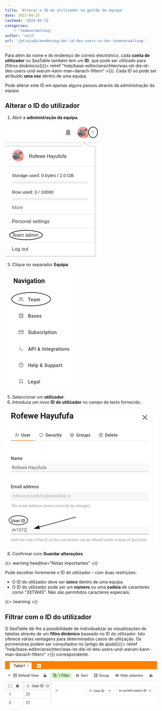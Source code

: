 ```yaml
---
title: 'Alterar o ID do utilizador na gestão da equipa'
date: 2023-04-25
lastmod: '2023-05-12'
categories:
    - 'teamverwaltung'
author: 'nsc2'
url: '/pt/ajuda/aenderung-der-id-des-users-in-der-teamverwaltung'
---
```


Para além do nome e do endereço de correio electrónico, cada **conta de utilizador** no SeaTable também tem um **ID**, que pode ser utilizado para [filtros dinâmicos]({{< relref "help/base-editor/ansichten/was-ist-die-id-des-users-und-warum-kann-man-danach-filtern" >}}). Cada ID só pode ser atribuído **uma vez** dentro de uma equipa.

Pode alterar este ID em apenas alguns passos através da administração da equipa.

## Alterar o ID do utilizador

1. Abrir a **administração da equipa**.

![Abrir a gestão da equipa](images/open-the-team-verwaltung.png)

3. Clique no separador **Equipa**.

![Abrir o separador Equipa na administração da equipa](images/open-reiter-team.png)

5. Seleccionar um **utilizador**.
6. Introduza um novo **ID de utilizador** no campo de texto fornecido.

![Introduzir o novo ID de utilizador no campo de texto](images/type-user-id.png)

8. Confirmar com **Guardar alterações**.

{{< warning headline="Notas importantes" >}}

Pode escolher livremente o ID do utilizador - com duas restrições:

- O ID do utilizador deve ser **único** dentro de uma equipa.
- O ID do utilizador pode ser um **número** ou uma **cadeia** de caracteres como "3XTW4S". Não são permitidos caracteres especiais.

{{< /warning >}}

## Filtrar com o ID do utilizador

O SeaTable dá-lhe a possibilidade de individualizar as visualizações de tabelas através de um **filtro dinâmico** baseado no ID do utilizador. Isto oferece várias vantagens para determinados casos de utilização. Os pormenores podem ser consultados no [artigo de ajuda]({{< relref "help/base-editor/ansichten/was-ist-die-id-des-users-und-warum-kann-man-danach-filtern" >}}) correspondente.

![Filtragem com a ajuda do ID do utilizador](images/filter-with-user-id.png)
